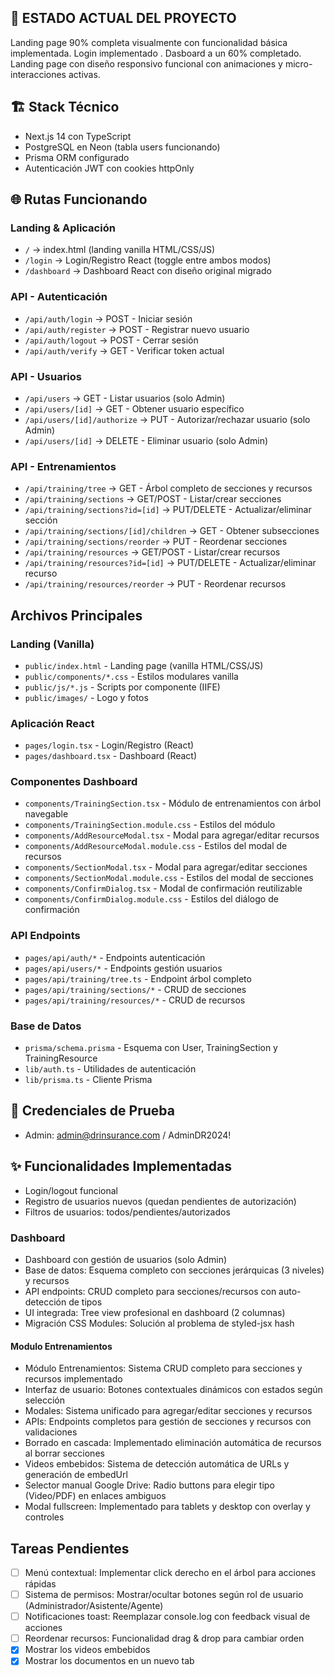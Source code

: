   ## 🎯 ESTADO ACTUAL DEL PROYECTO
  Landing page 90% completa visualmente con funcionalidad básica implementada. Login implementado . Dasboard a un 60% completado. Landing page con diseño responsivo funcional con animaciones y micro-interacciones activas.
  
  ## 🏗️ Stack Técnico
  - Next.js 14 con TypeScript
  - PostgreSQL en Neon (tabla users funcionando)
  - Prisma ORM configurado
  - Autenticación JWT con cookies httpOnly

  ## 🌐 Rutas Funcionando
  ### Landing & Aplicación
  - `/` → index.html (landing vanilla HTML/CSS/JS)
  - `/login` → Login/Registro React (toggle entre ambos modos)
  - `/dashboard` → Dashboard React con diseño original migrado

  ### API - Autenticación
  - `/api/auth/login` → POST - Iniciar sesión
  - `/api/auth/register` → POST - Registrar nuevo usuario
  - `/api/auth/logout` → POST - Cerrar sesión
  - `/api/auth/verify` → GET - Verificar token actual

  ### API - Usuarios
  - `/api/users` → GET - Listar usuarios (solo Admin)
  - `/api/users/[id]` → GET - Obtener usuario específico
  - `/api/users/[id]/authorize` → PUT - Autorizar/rechazar usuario (solo Admin)
  - `/api/users/[id]` → DELETE - Eliminar usuario (solo Admin)

  ### API - Entrenamientos
  - `/api/training/tree` → GET - Árbol completo de secciones y recursos
  - `/api/training/sections` → GET/POST - Listar/crear secciones
  - `/api/training/sections?id=[id]` → PUT/DELETE - Actualizar/eliminar sección
  - `/api/training/sections/[id]/children` → GET - Obtener subsecciones
  - `/api/training/sections/reorder` → PUT - Reordenar secciones
  - `/api/training/resources` → GET/POST - Listar/crear recursos
  - `/api/training/resources?id=[id]` → PUT/DELETE - Actualizar/eliminar recurso
  - `/api/training/resources/reorder` → PUT - Reordenar recursos

  ## Archivos Principales
  ### Landing (Vanilla)
  - `public/index.html` - Landing page (vanilla HTML/CSS/JS)
  - `public/components/*.css` - Estilos modulares vanilla
  - `public/js/*.js` - Scripts por componente (IIFE)
  - `public/images/` - Logo y fotos

  ### Aplicación React
  - `pages/login.tsx` - Login/Registro (React)
  - `pages/dashboard.tsx` - Dashboard (React)

  ### Componentes Dashboard
  - `components/TrainingSection.tsx` - Módulo de entrenamientos con árbol navegable
  - `components/TrainingSection.module.css` - Estilos del módulo
  - `components/AddResourceModal.tsx` - Modal para agregar/editar recursos
  - `components/AddResourceModal.module.css` - Estilos del modal de recursos
  - `components/SectionModal.tsx` - Modal para agregar/editar secciones
  - `components/SectionModal.module.css` - Estilos del modal de secciones
  - `components/ConfirmDialog.tsx` - Modal de confirmación reutilizable
  - `components/ConfirmDialog.module.css` - Estilos del diálogo de confirmación

  ### API Endpoints
  - `pages/api/auth/*` - Endpoints autenticación
  - `pages/api/users/*` - Endpoints gestión usuarios
  - `pages/api/training/tree.ts` - Endpoint árbol completo
  - `pages/api/training/sections/*` - CRUD de secciones
  - `pages/api/training/resources/*` - CRUD de recursos

  ### Base de Datos
  - `prisma/schema.prisma` - Esquema con User, TrainingSection y TrainingResource
  - `lib/auth.ts` - Utilidades de autenticación
  - `lib/prisma.ts` - Cliente Prisma

  ## 👤 Credenciales de Prueba
  - Admin: admin@drinsurance.com / AdminDR2024!

  ## ✨ Funcionalidades Implementadas
  - Login/logout funcional
  - Registro de usuarios nuevos (quedan pendientes de autorización)
  - Filtros de usuarios: todos/pendientes/autorizados

  ### Dashboard
  - Dashboard con gestión de usuarios (solo Admin)
  - Base de datos: Esquema completo con secciones jerárquicas (3 niveles) y recursos
  - API endpoints: CRUD completo para secciones/recursos con auto-detección de tipos
  - UI integrada: Tree view profesional en dashboard (2 columnas)
  - Migración CSS Modules: Solución al problema de styled-jsx hash

  #### Modulo Entrenamientos 
  - Módulo Entrenamientos: Sistema CRUD completo para secciones y recursos implementado
  - Interfaz de usuario: Botones contextuales dinámicos con estados según selección
  - Modales: Sistema unificado para agregar/editar secciones y recursos
  - APIs: Endpoints completos para gestión de secciones y recursos con validaciones
  - Borrado en cascada: Implementado eliminación automática de recursos al borrar secciones
  - Videos embebidos: Sistema de detección automática de URLs y generación de embedUrl
  - Selector manual Google Drive: Radio buttons para elegir tipo (Video/PDF) en enlaces ambiguos
  - Modal fullscreen: Implementado para tablets y desktop con overlay y controles

## Tareas Pendientes
  - [ ] Menú contextual: Implementar click derecho en el árbol para acciones rápidas
  - [ ] Sistema de permisos: Mostrar/ocultar botones según rol de usuario (Administrador/Asistente/Agente)
  - [ ] Notificaciones toast: Reemplazar console.log con feedback visual de acciones
  - [ ] Reordenar recursos: Funcionalidad drag & drop para cambiar orden  
  - [x] Mostrar los videos embebidos
  - [x] Mostrar los documentos en un nuevo tab
